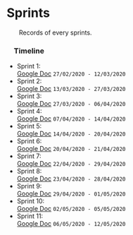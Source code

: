 # Sprints

&emsp;&emsp;Records of every sprints.

### &emsp;Timeline
* Sprint 1:  
 [Google Doc](https://docs.google.com/document/d/1CtU4167Dw7sN2Qc_yhpG04NuWqle-KyOwjYU7D8uSTg) `27/02/2020 - 12/03/2020`
* Sprint 2:  
  [Google Doc](https://docs.google.com/document/d/15TamSl0R9b2-2ka6uA4I1ELWkc_Jfdvp_vVQHEEHwu0) `13/03/2020 - 27/03/2020`
* Sprint 3:  
  [Google Doc](https://docs.google.com/document/d/1DwD9cZPPNoXPKe6quTonfBk6O2bzL1SZwqWQcdLHqaQ) `27/03/2020 - 06/04/2020`
* Sprint 4:  
  [Google Doc](https://docs.google.com/document/d/1Fr0Cf6l0Cz4m8m_iUJafRY6OC8eIlAIqLM12sodBRlw) `07/04/2020 - 14/04/2020`
* Sprint 5:  
  [Google Doc](https://docs.google.com/document/d/1Nb9SSxTZtvO24WujGaCH0sbNCdebdviwvTqt_RTuoj8) `14/04/2020 - 20/04/2020`
* Sprint 6:  
  [Google Doc](https://docs.google.com/document/d/1kx6EYfpFbEhpc8_ip4MO7v3RRPooDLHdQpSdTDgJ4mI) `20/04/2020 - 21/04/2020`
* Sprint 7:  
  [Google Doc](https://docs.google.com/document/d/1uzCdg5jcEoPr0u6gBaTk9wTyiGHhgIKEYZuVXpnx_Og) `22/04/2020 - 29/04/2020`
* Sprint 8:  
  [Google Doc](https://docs.google.com/document/d/1ubUoUNcbK7Hzd3ouWggzueQv-5GUUM7HhyxIB-xdgsg) `23/04/2020 - 28/04/2020`
* Sprint 9:  
  [Google Doc](https://docs.google.com/document/d/1-pelvl0Ge6ivzWkx4yiuhQXVtC7k8kHqf7_E-drFsZQ) `29/04/2020 - 01/05/2020`
* Sprint 10:  
  [Google Doc](https://docs.google.com/document/d/1U_Z8egsjrUjSMrRq8FZ-NmJZvtDDxsAVuJTK0z0BtO4) `02/05/2020 - 05/05/2020`
* Sprint 11:  
  [Google Doc](https://docs.google.com/document/d/1b9KwkWtNz2SAmZkmRHwbew5mdhRPychMlpFe24XtgxA) `06/05/2020 - 12/05/2020`
